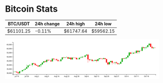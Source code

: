 # Bitcoin Stats

BTC/USDT|24h change|24h high|24h low|
|---|---|---|---|
|$61101.25|-0.11%|$61747.64|$59562.15|

<img src="./chart.svg">
